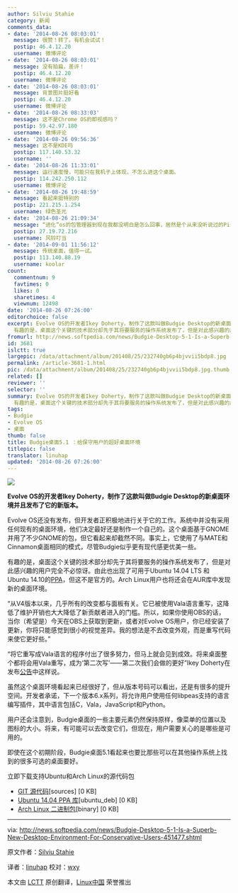 ```yaml
---
author: Silviu Stahie
category: 新闻
comments_data:
- date: '2014-08-26 08:03:01'
  message: 很赞！转了。有机会试试！
  postip: 46.4.12.20
  username: 微博评论
- date: '2014-08-26 08:03:01'
  message: 没有拍扁，差评！
  postip: 46.4.12.20
  username: 微博评论
- date: '2014-08-26 08:03:01'
  message: 背景图片挺好看
  postip: 46.4.12.20
  username: 微博评论
- date: '2014-08-26 08:33:03'
  message: 这不是Chrome OS的即视感吗？
  postip: 59.42.97.180
  username: 微博评论
- date: '2014-08-26 09:56:36'
  message: 这不是KDE吗
  postip: 117.140.53.32
  username: ''
- date: '2014-08-26 11:33:01'
  message: 运行速度慢，可能只在我机子上体现，不怎么进这个桌面。
  postip: 114.242.250.112
  username: 微博评论
- date: '2014-08-26 19:48:59'
  message: 看起来挺特别的
  postip: 221.215.1.254
  username: 绿色圣光
- date: '2014-08-26 21:09:34'
  message: “进化”os的包管理器到现在我都没明白是怎么回事，居然是个从来没听说过的Pisi
  postip: 27.19.72.216
  username: 风铃叮当
- date: '2014-09-01 11:56:12'
  message: 传统桌面，值得一试。
  postip: 113.140.88.19
  username: koolar
count:
  commentnum: 9
  favtimes: 0
  likes: 0
  sharetimes: 4
  viewnum: 12498
date: '2014-08-26 07:26:00'
editorchoice: false
excerpt: Evolve OS的开发者Ikey Doherty，制作了这款叫做Budgie Desktop的新桌面环境并且发布了它的新版本。 Evolve OS还没有发布，但开发者正积极地进行关于它的工作。系统中并没有采用任何现有的桌面环境，他们决定最好还是制作一个自己的。这个桌面基于GNOME并用了不少GNOME的包，但它看起来却截然不同。事实上，它使用了与MATE和Cinnamon桌面相同的模式，尽管Budgie似乎更有现代感更优美一些。
  有趣的是，桌面这个关键的技术部分却先于其将要服务的操作系统发布了，但是对此感兴趣的用户完全不必惊讶。由此也出现了可用于Ubuntu 14.04 LTS 和U
fromurl: http://news.softpedia.com/news/Budgie-Desktop-5-1-Is-a-Superb-New-Desktop-Environment-For-Conservative-Users-451477.shtml
id: 3681
islctt: true
largepic: /data/attachment/album/201408/25/232740gb6p4bjvvii5bdp8.jpg
permalink: /article-3681-1.html
pic: /data/attachment/album/201408/25/232740gb6p4bjvvii5bdp8.jpg.thumb.jpg
related: []
reviewer: ''
selector: ''
summary: Evolve OS的开发者Ikey Doherty，制作了这款叫做Budgie Desktop的新桌面环境并且发布了它的新版本。 Evolve OS还没有发布，但开发者正积极地进行关于它的工作。系统中并没有采用任何现有的桌面环境，他们决定最好还是制作一个自己的。这个桌面基于GNOME并用了不少GNOME的包，但它看起来却截然不同。事实上，它使用了与MATE和Cinnamon桌面相同的模式，尽管Budgie似乎更有现代感更优美一些。
  有趣的是，桌面这个关键的技术部分却先于其将要服务的操作系统发布了，但是对此感兴趣的用户完全不必惊讶。由此也出现了可用于Ubuntu 14.04 LTS 和U
tags:
- Budgie
- Evolve OS
- 桌面
thumb: false
title: Budgie桌面5.1 ：给保守用户的超好桌面环境
titlepic: false
translator: linuhap
updated: '2014-08-26 07:26:00'
---
```


![](/data/attachment/album/201408/25/232740gb6p4bjvvii5bdp8.jpg)


**Evolve OS的开发者Ikey Doherty，制作了这款叫做Budgie Desktop的新桌面环境并且发布了它的新版本。**


Evolve OS还没有发布，但开发者正积极地进行关于它的工作。系统中并没有采用任何现有的桌面环境，他们决定最好还是制作一个自己的。这个桌面基于GNOME并用了不少GNOME的包，但它看起来却截然不同。事实上，它使用了与MATE和Cinnamon桌面相同的模式，尽管Budgie似乎更有现代感更优美一些。


有趣的是，桌面这个关键的技术部分却先于其将要服务的操作系统发布了，但是对此感兴趣的用户完全不必惊讶。由此也出现了可用于Ubuntu 14.04 LTS 和Ubuntu 14.10的[PPA](https://launchpad.net/%7Esukso96100/+archive/ubuntu/budgie-desktop)，但这不是官方的。Arch Linux用户也将还会在AUR库中发现新的桌面环境。


“从V4版本以来，几乎所有的改变都与面板有关。它已被使用Vala语言重写，这降低了维护开销也大大降低了新贡献者进入的门槛。所以，如果你使用OBS的话，当你（希望是）今天在OBS上获取到更新，或者对Evolve OS用户，你已经安装了更新，你将只能感觉到很小的视觉差异。我的想法是不去改变外观，而是重写代码来使它更好些。”


“将它重写成Vala语言的程序付出了很多努力，但马上就会见到成效。将来桌面整个都将会用Vala重写，成为‘第二次写’——第二次我们会做的更好”Ikey Doherty在发布[公告](https://evolve-os.com/2014/07/20/budgie-desktop-v5-1-released/)中这样说。


虽然这个桌面环境看起来已经很好了，但从版本号码可以看出，还是有很多的提升空间。开发者承诺，下一个版本6.x系列，将允许用户使用任何libpeas支持的语言编写插件，其中语言包括C，Vala，JavaScript和Python。


用户还会注意到，Budgie桌面的一些主要元素仍然保持原样，像菜单的位置以及图标的大小。将来，有可能可以去改变它们，但现在，用户需要关心的是哪些是可用的。


即使在这个初期阶段，Budgie桌面5.1看起来也要比那些可以在其他操作系统上找到的很多可选的桌面要好。


立即下载支持Ubuntu和Arch Linux的源代码包


* [GIT 源代码](https://github.com/evolve-os/budgie-desktop/)[sources] [0 KB]
* [Ubuntu 14.04 PPA 库](https://launchpad.net/%7Esukso96100/+archive/ubuntu/budgie-desktop?field.series_filter=trusty)[ubuntu\_deb] [0 KB]
* [Arch Linux 二进制包](https://aur.archlinux.org/packages/budgie-desktop-git)[binary] [0 KB]




---


via: <http://news.softpedia.com/news/Budgie-Desktop-5-1-Is-a-Superb-New-Desktop-Environment-For-Conservative-Users-451477.shtml>


原文作者：[Silviu Stahie](http://news.softpedia.com/editors/browse/silviu-stahie)


译者：[linuhap](https://github.com/linuhap) 校对：[wxy](https://github.com/wxy)


本文由 [LCTT](https://github.com/LCTT/TranslateProject) 原创翻译，[Linux中国](http://linux.cn/) 荣誉推出